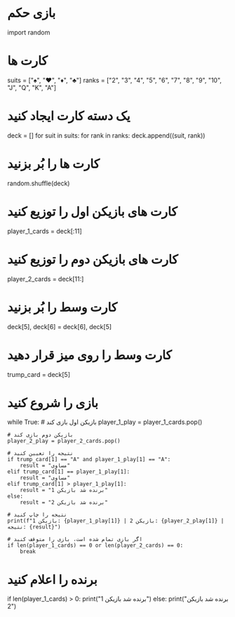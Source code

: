 # بازی حکم

import random

# کارت ها
suits = ["♠", "♥", "♦", "♣"]
ranks = ["2", "3", "4", "5", "6", "7", "8", "9", "10", "J", "Q", "K", "A"]

# یک دسته کارت ایجاد کنید
deck = []
for suit in suits:
    for rank in ranks:
        deck.append((suit, rank))

# کارت ها را بُر بزنید
random.shuffle(deck)

# کارت های بازیکن اول را توزیع کنید
player_1_cards = deck[:11]

# کارت های بازیکن دوم را توزیع کنید
player_2_cards = deck[11:]

# کارت وسط را بُر بزنید
deck[5], deck[6] = deck[6], deck[5]

# کارت وسط را روی میز قرار دهید
trump_card = deck[5]

# بازی را شروع کنید
while True:
    # بازیکن اول بازی کند
    player_1_play = player_1_cards.pop()

    # بازیکن دوم بازی کند
    player_2_play = player_2_cards.pop()

    # نتیجه را تعیین کنید
    if trump_card[1] == "A" and player_1_play[1] == "A":
        result = "مساوی"
    elif trump_card[1] == player_1_play[1]:
        result = "مساوی"
    elif trump_card[1] > player_1_play[1]:
        result = "برنده شد بازیکن 1"
    else:
        result = "برنده شد بازیکن 2"

    # نتیجه را چاپ کنید
    print(f"بازیکن 1: {player_1_play[1]} | بازیکن 2: {player_2_play[1]} | نتیجه: {result}")

    # اگر بازی تمام شده است، بازی را متوقف کنید
    if len(player_1_cards) == 0 or len(player_2_cards) == 0:
        break

# برنده را اعلام کنید
if len(player_1_cards) > 0:
    print("برنده شد بازیکن 1")
else:
    print("برنده شد بازیکن 2")
